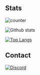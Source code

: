 ## Stats
![counter](https://enxh8yo4cinf6yt.m.pipedream.net)

![Github stats](https://github-readme-stats-omega-ten-53.vercel.app/api?username=ssheera&count_private=true&theme=synthwave&show_icons=true)

[![Top Langs](https://github-readme-stats-omega-ten-53.vercel.app/api/top-langs/?username=ssheera&count_private=true&theme=synthwave)](https://github.com/anuraghazra/github-readme-stats)

## Contact
[![Discord](https://badgen.net/badge/icon/discord?icon=discord&label=dramatically)](https://discord.com/users/208646405810683906)
